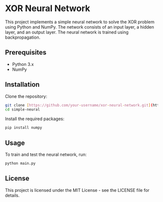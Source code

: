 
# XOR Neural Network

This project implements a simple neural network to solve the XOR problem using Python and NumPy. The network consists of an input layer, a hidden layer, and an output layer. The neural network is trained using backpropagation.

## Prerequisites

- Python 3.x
- NumPy

## Installation

Clone the repository:

```sh
git clone [https://github.com/your-username/xor-neural-network.git](https://github.com/Bhim-Rao/Simple-Neural.git)
cd simple-neural
```
Install the required packages:
```sh
pip install numpy
```

## Usage

To train and test the neural network, run:

```sh
python main.py
```


## License

This project is licensed under the MIT License - see the LICENSE file for details.
